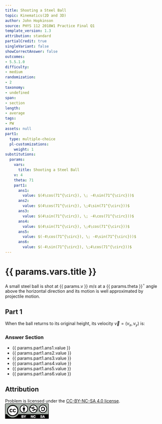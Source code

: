 ```yaml
---
title: Shooting a Steel Ball
topic: Kinematics(2D and 3D)
author: John Hopkinson
source: PHYS 112 2018W1 Practice Final Q1
template_version: 1.3
attribution: standard
partialCredit: true
singleVariant: false
showCorrectAnswer: false
outcomes:
- 5.5.1.0
difficulty:
- medium
randomization:
- 2
taxonomy:
- undefined
span:
- section
length:
- average
tags:
- PW
assets: null
part1:
  type: multiple-choice
  pl-customizations:
    weight: 1
substitutions:
  params:
    vars:
      title: Shooting a Steel Ball
    v: 4
    theta: 71
    part1:
      ans1:
        value: $(4\cos(71^{\circ}), \; -4\sin(71^{\circ}))$
      ans2:
        value: $(4\cos(71^{\circ}), \;4\sin(71^{\circ}))$
      ans3:
        value: $(4\sin(71^{\circ}), \; -4\cos(71^{\circ}))$
      ans4:
        value: $(4\sin(71^{\circ}), \;4\cos(71^{\circ}))$
      ans5:
        value: $(-4\cos(71^{\circ}), \; -4\sin(71^{\circ}))$
      ans6:
        value: $(-4\sin(71^{\circ}), \;4\cos(71^{\circ}))$
---
```

# {{ params.vars.title }}
A small steel ball is shot at {{ params.v }} $m/s$ at a {{ params.theta }}$^{\circ}$ angle above the horizontal direction and its motion is well approximated by projectile motion.

## Part 1

When the ball returns to its original height, its velocity $\overrightarrow{v} = (v_x, v_y)$ is:

### Answer Section

- {{ params.part1.ans1.value }}
- {{ params.part1.ans2.value }}
- {{ params.part1.ans3.value }}
- {{ params.part1.ans4.value }}
- {{ params.part1.ans5.value }}
- {{ params.part1.ans6.value }}

## Attribution

Problem is licensed under the [CC-BY-NC-SA 4.0 license](https://creativecommons.org/licenses/by-nc-sa/4.0/).<br> ![The Creative Commons 4.0 license requiring attribution-BY, non-commercial-NC, and share-alike-SA license.](https://raw.githubusercontent.com/firasm/bits/master/by-nc-sa.png)